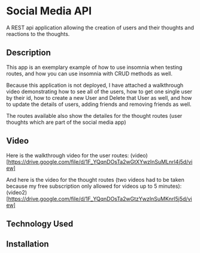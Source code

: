 # Social Media API 

A REST api application allowing the creation of users and their thoughts and reactions to the thoughts. 

## Description

This app is an exemplary example of how to use insomnia when testing routes, and how you can use insomnia with CRUD methods as well. 

Because this application is not deployed, I have attached a walkthrough video demonstrating how to see all of the users, how to get one single user by their id, how to create a new User and Delete that User as well, and how to update the details of users, adding friends and removing friends as well. 

The routes available also show the detailes for the thought routes (user thoughts which are part of the social media app)

## Video 

Here is the walkthrough video for the user routes: (video)[https://drive.google.com/file/d/1F_YQqnDOsTa2wGtXYwzInSuMLnrl4j5d/view]

And here is the video for the thought routes  (two videos had to be taken because my free subscription only allowed for videos up to 5 minutes): (video2)[https://drive.google.com/file/d/1F_YQqnDOsTa2wGtzYwzInSuMKnrl5j5d/view]

## Technology Used

## Installation